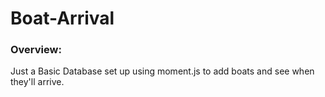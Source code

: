 # Boat-Arrival

### Overview:
Just a Basic Database set up using moment.js to add boats and see when they'll
arrive.